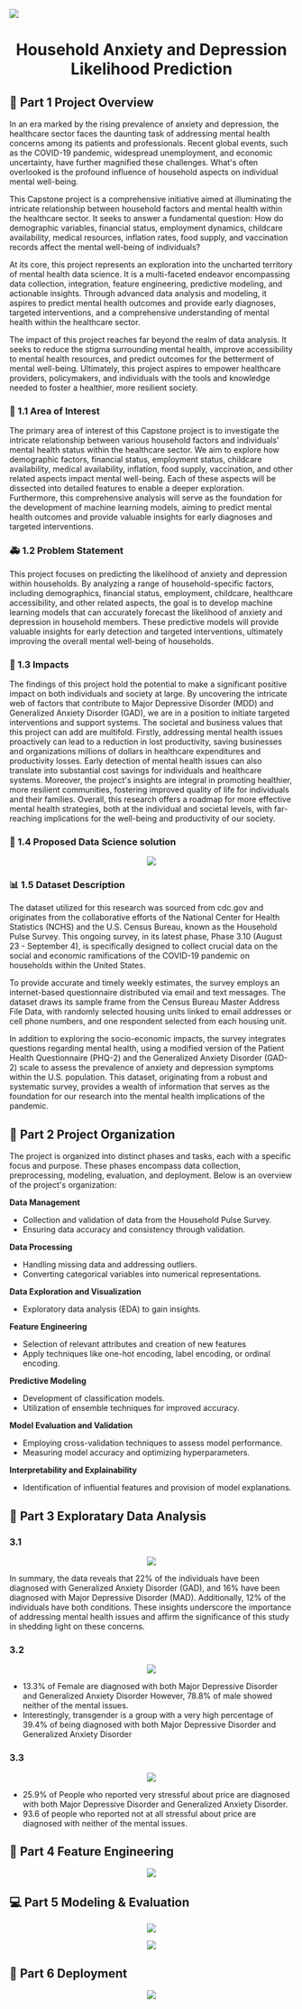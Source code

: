 ![](https://ichef.bbci.co.uk/images/ic/976xn//p03lcphh.jpg.webp)

<div align="center">
  
# Household Anxiety and Depression Likelihood Prediction 

</div>

## 📌 Part 1 Project Overview
In an era marked by the rising prevalence of anxiety and depression, the healthcare sector faces the daunting task of addressing mental health concerns among its patients and professionals. Recent global events, such as the COVID-19 pandemic, widespread unemployment, and economic uncertainty, have further magnified these challenges. 
What's often overlooked is the profound influence of household aspects on individual mental well-being.   

This Capstone project is a comprehensive initiative aimed at illuminating the intricate relationship between household factors and mental health within the healthcare sector. It seeks to answer a fundamental question: How do demographic variables, financial status, employment dynamics, childcare availability, medical resources, inflation rates, 
food supply, and vaccination records affect the mental well-being of individuals? 

At its core, this project represents an exploration into the uncharted territory of mental health data science. It is a multi-faceted endeavor encompassing data collection, integration, feature engineering, predictive modeling, and actionable insights. Through advanced data analysis and modeling, it aspires to predict mental health outcomes 
and provide early diagnoses, targeted interventions, and a comprehensive understanding of mental health within the healthcare sector.

The impact of this project reaches far beyond the realm of data analysis. It seeks to reduce the stigma surrounding mental health, improve accessibility to mental health resources, and predict outcomes for the betterment of mental well-being. Ultimately, this project aspires to empower healthcare providers, policymakers, and individuals with 
the tools and knowledge needed to foster a healthier, more resilient society.

### 🎯 1.1 Area of Interest
The primary area of interest of this Capstone project is to investigate the intricate relationship between various household factors and individuals' mental health status within the healthcare sector. We aim to explore how 
demographic factors, financial status, employment status, childcare availability, medical availability, inflation, food supply, vaccination, and other related aspects impact mental well-being. Each of these aspects will be 
dissected into detailed features to enable a deeper exploration. Furthermore, this comprehensive analysis will serve as the foundation for the development of machine learning models, aiming to predict mental health outcomes 
and provide valuable insights for early diagnoses and targeted interventions.

### 🚑 1.2 Problem Statement

This project focuses on predicting the likelihood of anxiety and depression within households. By analyzing a range of household-specific factors, including demographics, financial status, employment, childcare, healthcare 
accessibility, and other related aspects, the goal is to develop machine learning models that can accurately forecast the likelihood of anxiety and depression in household members. These predictive models will provide valuable 
insights for early detection and targeted interventions, ultimately improving the overall mental well-being of households.

### 🎉 1.3 Impacts

The findings of this project hold the potential to make a significant positive impact on both individuals and society at large. By uncovering the intricate web of factors that contribute to Major Depressive Disorder (MDD) and Generalized Anxiety Disorder (GAD), we are in a position to initiate targeted interventions and support systems. The societal and business values that this project can add are multifold. Firstly, addressing mental health issues proactively can lead to a reduction in lost productivity, saving businesses and organizations millions of dollars in healthcare expenditures and productivity losses. Early detection of mental health issues can also translate into substantial cost savings for individuals and healthcare systems. Moreover, the project's insights are integral in promoting healthier, more resilient communities, fostering improved quality of life for individuals and their families. Overall, this research offers a roadmap for more effective mental health strategies, both at the individual and societal levels, with far-reaching implications for the well-being and productivity of our society.

### 🎢 1.4 Proposed Data Science solution
<div align="center">
  
![](https://github.com/coconita526/capstone/blob/main/Proposed%20Data%20Solution%202023-11-09%20at%203.28.50%20PM.png)

</div>

### 📊 1.5 Dataset Description

The dataset utilized for this research was sourced from cdc.gov and originates from the collaborative efforts of the National Center for Health Statistics (NCHS) and the U.S. Census Bureau, known as the Household Pulse Survey. This ongoing survey, in its latest phase, Phase 3.10 (August 23 - September 4), is specifically designed to collect crucial data on the social and economic ramifications of the COVID-19 pandemic on households within the United States. 

To provide accurate and timely weekly estimates, the survey employs an internet-based questionnaire distributed via email and text messages. The dataset draws its sample frame from the Census Bureau Master Address File Data, with randomly selected housing units linked to email addresses or cell phone numbers, and one respondent selected from each housing unit.

In addition to exploring the socio-economic impacts, the survey integrates questions regarding mental health, using a modified version of the Patient Health Questionnaire (PHQ-2) and the Generalized Anxiety Disorder (GAD-2) scale to assess the prevalence of anxiety and depression symptoms within the U.S. population. This dataset, originating from a robust and systematic survey, provides a wealth of information that serves as the foundation for our research into the mental health implications of the pandemic.


## 📌 Part 2 Project Organization
The project is organized into distinct phases and tasks, each with a specific focus and purpose. These phases encompass data collection, preprocessing, modeling, evaluation, and deployment. Below is an overview of the project's organization:

**Data Management**

- Collection and validation of data from the Household Pulse Survey.
- Ensuring data accuracy and consistency through validation.

**Data Processing**

- Handling missing data and addressing outliers.
- Converting categorical variables into numerical representations.

**Data Exploration and Visualization**

- Exploratory data analysis (EDA) to gain insights.

**Feature Engineering**

- Selection of relevant attributes and creation of new features
- Apply techniques like one-hot encoding, label encoding, or ordinal encoding.
  
**Predictive Modeling**

- Development of classification models.
- Utilization of ensemble techniques for improved accuracy.

**Model Evaluation and Validation**

- Employing cross-validation techniques to assess model performance.
- Measuring model accuracy and optimizing hyperparameters.

**Interpretability and Explainability**

- Identification of influential features and provision of model explanations.
  

## 🔔 Part 3 Exploratary Data Analysis

### 3.1 

<div align="center">
  
![]([eda1.png](https://github.com/coconita526/capstone/blob/main/eda1.png))

</div>

In summary, the data reveals that 22% of the individuals have been diagnosed with Generalized Anxiety Disorder (GAD), and 16% have been diagnosed with Major Depressive Disorder (MAD). Additionally, 12% of the individuals have both conditions. These insights underscore the importance of addressing mental health issues and affirm the significance of this study in shedding light on these concerns.


### 3.2
<div align="center">
  
![](https://github.com/coconita526/capstone/blob/main/EDA2.png)

</div>

- 13.3% of Female are diagnosed with both Major Depressive Disorder and Generalized Anxiety Disorder
However, 78.8% of male showed neither of the mental issues. 
- Interestingly, transgender is a group with a very high percentage of 39.4% of being diagnosed with both Major Depressive Disorder and Generalized Anxiety Disorder

### 3.3
<div align="center">
  
![](https://github.com/coconita526/capstone/blob/main/EDA3.png)

</div>

- 25.9% of People who reported very stressful about price are diagnosed with both Major Depressive Disorder and Generalized Anxiety Disorder.
- 93.6 of people who reported not at all stressful about price are diagnosed with neither of the mental issues.


## 🐝 Part 4 Feature Engineering
<div align="center">
  
![](https://github.com/coconita526/capstone/blob/main/feature%20engineering%201.png)

</div>

## 💻 Part 5 Modeling & Evaluation 
<div align="center">
  
![](https://github.com/coconita526/capstone/blob/main/Model1.png)

</div>

<div align="center">
  
![](https://github.com/coconita526/capstone/blob/main/model2.png)

</div>


## 🌻 Part 6 Deployment 

<div align="center">
  
![](https://github.com/coconita526/capstone/blob/main/Deployment.png)

</div>

